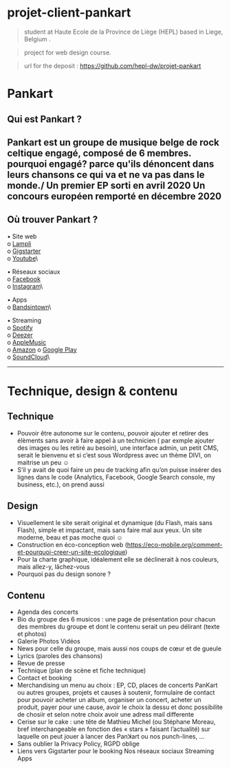 # projet-client-pankart
>student at Haute Ecole de la Province de Liège (HEPL) based in Liege, Belgium .

>project for web design course.

>url for the deposit : https://github.com/hepl-dw/projet-pankart

# Pankart 
## Qui est Pankart ?
Pankart est un groupe de musique belge de rock celtique engagé, composé de 6 membres.
pourquoi engagé? parce qu'ils dénoncent dans leurs chansons ce qui va et ne va pas dans le monde./
Un premier EP sorti en avril 2020
Un concours européen remporté en décembre 2020
---

## Où trouver Pankart ?

• Site web\
o	[Lampli](https://lampli.be/artist-profile/pankart/)\
o	[Gigstarter](https://www.gigstarter.fr/artists/pankart)\
o	[Youtube](https://www.youtube.com/channel/UC7XhVCykTsQEJp6P0eTVfmQ/playlists)\

•	Réseaux sociaux\
o	[Facebook](https://www.facebook.com/PanKart/)\
o	[Instagram](https://www.instagram.com/pankartmusicband/)\

•	Apps\
o	[Bandsintown](https://manager.bandsintown.com/login)\

•	Streaming\
o	[Spotify](https://open.spotify.com/album/15EDw1ExEbLvtPYgWngsFk)\
o	[Deezer](https://www.deezer.com/en/track/934885562?utm_source=deezer&utm_content=track-934885562&utm_term=108514421_1587654068&utm_medium=web)\
o	[AppleMusic](https://music.apple.com/be/album/pankart-ep/1509177982?l=fr)\
o	[Amazon](https://www.amazon.fr/PanKart-Pankart/dp/B08797KN6B/ref=sr_1_1?dchild=1&keywords=Pankart&qid=1587653912&s=dmusic&search-type=ss&sr=1-1)
o	[Google Play](https://play.google.com/store/apps/theme/promotion_gpm_shutdown_ctp)\
o	[SoundCloud](https://soundcloud.com/pankartband)\

---

# Technique, design & contenu

## Technique
* Pouvoir être autonome sur le contenu, pouvoir ajouter et retirer des élèments sans avoir à faire appel à un technicien ( par exmple ajouter des images ou les retiré au besoin), une interface admin, un petit CMS, serait le bienvenu et si c’est sous Wordpress avec un thème DIVI, on maitrise un peu ☺
* S’il y avait de quoi faire un peu de tracking afin qu’on puisse insérer des lignes dans le code (Analytics, Facebook, Google Search console, my business, etc.), on prend aussi

## Design
* Visuellement le site serait original et dynamique (du Flash, mais sans Flash), simple et impactant, mais sans faire mal aux yeux. Un site moderne, beau et pas moche quoi ☺
* Construction en éco-conception web (https://eco-mobile.org/comment-et-pourquoi-creer-un-site-ecologique)
* Pour la charte graphique, idéalement elle se déclinerait à nos couleurs, mais allez-y, lâchez-vous
* Pourquoi pas du design sonore ?

## Contenu 
* Agenda des concerts
* Bio
    du groupe
    des 6 musicos : une page de présentation pour chacun des membres du groupe et dont le contenu serait un peu délirant (texte et photos)
* Galerie
    Photos
    Vidéos
* News pour celle du groupe, mais aussi nos coups de cœur et de gueule
* Lyrics (paroles des chansons)
* Revue de presse
* Technique (plan de scène et fiche technique)
* Contact et booking
* Merchandising
  un menu au choix : EP, CD, places de concerts PanKart ou autres groupes, projets et causes à soutenir, formulaire de contact pour pouvoir acheter un album, 
  organiser un concert, acheter un produit, payer pour une cause, avoir le choix la dessu et donc possibilite de chosiir et selon notre choix avoir une adress mail differente
* Cerise sur le cake : une tête de Mathieu Michel (ou Stéphane Moreau, bref interchangeable en fonction des « stars » faisant l’actualité) sur laquelle on peut jouer à lancer des Panꓘart ou nos punch-lines, …
* Sans oublier la Privacy Policy, RGPD oblige
* Liens vers
  Gigstarter pour le booking
  Nos réseaux sociaux
  Streaming
  Apps


